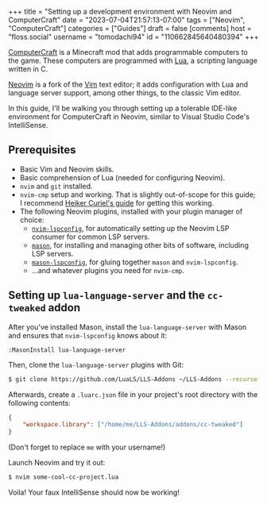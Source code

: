 +++
title = "Setting up a development environment with Neovim and ComputerCraft"
date = "2023-07-04T21:57:13-07:00"
tags = ["Neovim", "ComputerCraft"]
categories = ["Guides"]
draft = false
[comments]
host = "floss.social"
username = "tomodachi94"
id = "110662845640480394"
+++

[ComputerCraft](https://tweaked.cc) is a Minecraft mod that adds programmable computers to the game. These computers are programmed with [Lua](https://lua.org), a scripting language written in C.

[Neovim](https://neovim.io) is a fork of the [Vim](https://www.vim.org) text editor; it adds configuration with Lua and language server support, among other things, to the classic Vim editor.

In this guide, I'll be walking you through setting up a tolerable IDE-like environment for ComputerCraft in Neovim, similar to Visual Studio Code's IntelliSense.

## Prerequisites
* Basic Vim and Neovim skills.
* Basic comprehension of Lua (needed for configuring Neovim).
* `nvim` and `git` installed.
* `nvim-cmp` setup and working. That is slightly out-of-scope for this guide; I recommend [Heiker Curiel's guide](https://vonheikemen.github.io/devlog/tools/setup-nvim-lspconfig-plus-nvim-cmp/) for getting this working.
* The following Neovim plugins, installed with your plugin manager of choice:
    + [`nvim-lspconfig`](https://github.com/neovim/nvim-lspconfig), for automatically setting up the Neovim LSP consumer for common LSP servers.
    + [`mason`](https://github.com/williamboman/mason.nvim), for installing and managing other bits of software, including LSP servers.
    + [`mason-lspconfig`](https://github.com/williamboman/mason-lspconfig.nvim), for gluing together `mason` and `nvim-lspconfig`.
    + ...and whatever plugins you need for `nvim-cmp`.

## Setting up `lua-language-server` and the `cc-tweaked` addon
After you've installed Mason, install the `lua-language-server` with Mason and ensures that `nvim-lspconfig` knows about it:

```vim
:MasonInstall lua-language-server
```

Then, clone the `lua-language-server` plugins with Git:

```sh
$ git clone https://github.com/LuaLS/LLS-Addons ~/LLS-Addons --recurse-submodules --shallow-submodules --depth=1
```

Afterwards, create a `.luarc.json` file in your project's root directory with the following contents:

```json
{
    "workspace.library": ["/home/me/LLS-Addons/addons/cc-tweaked"]
}
```
(Don't forget to replace `me` with your username!)

Launch Neovim and try it out:
```sh
$ nvim some-cool-cc-project.lua
```

Voila! Your faux IntelliSense should now be working!
